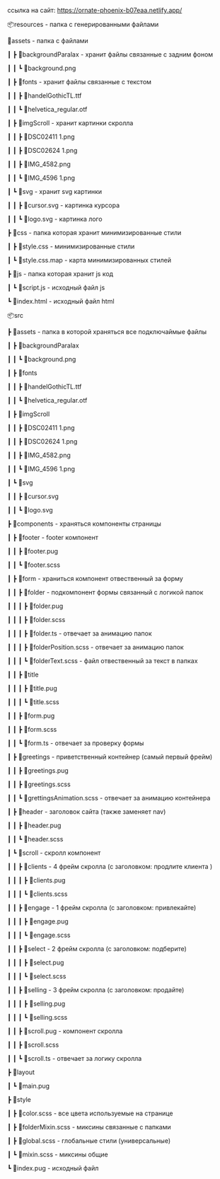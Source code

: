 ссылка на сайт: https://ornate-phoenix-b07eaa.netlify.app/

📦resources - папка с генерированными файлами

 📂assets - папка с файлами
 
 ┃ ┣ 📂backgroundParalax - хранит файлы связанные с задним фоном
 
 ┃ ┃ ┗ 📜background.png 
 
 ┃ ┣ 📂fonts - хранит файлы связанные с текстом
 
 ┃ ┃ ┣ 📜handelGothicTL.ttf
 
 ┃ ┃ ┗ 📜helvetica_regular.otf
 
 ┃ ┣ 📂imgScroll - хранит картинки скролла
 
 ┃ ┃ ┣ 📜DSC02411 1.png
 
 ┃ ┃ ┣ 📜DSC02624 1.png
 
 ┃ ┃ ┣ 📜IMG_4582.png
 
 ┃ ┃ ┗ 📜IMG_4596 1.png
 
 ┃ ┗ 📂svg - хранит svg картинки
 
 ┃ ┃ ┣ 📜cursor.svg - картинка курсора
 
 ┃ ┃ ┗ 📜logo.svg  - картинка лого
 
 ┣ 📂css  - папка которая хранит минимизированные стили
 
 ┃ ┣ 📜style.css - минимизированные стили
 
 ┃ ┗ 📜style.css.map - карта минимизированных стилей
 
 ┣ 📂js - папка которая хранит js код
 
 ┃ ┗ 📜script.js - исходный файл js
 
 ┗ 📜index.html - исходный файл html


📦src

 ┣ 📂assets - папка в которой храняться все подключаймые файлы
 
 ┃ ┣ 📂backgroundParalax
 
 ┃ ┃ ┗ 📜background.png
 
 ┃ ┣ 📂fonts
 
 ┃ ┃ ┣ 📜handelGothicTL.ttf
 
 ┃ ┃ ┗ 📜helvetica_regular.otf
 
 ┃ ┣ 📂imgScroll
 
 ┃ ┃ ┣ 📜DSC02411 1.png
 
 ┃ ┃ ┣ 📜DSC02624 1.png
 
 ┃ ┃ ┣ 📜IMG_4582.png
 
 ┃ ┃ ┗ 📜IMG_4596 1.png
 
 ┃ ┗ 📂svg
 
 ┃ ┃ ┣ 📜cursor.svg
 
 ┃ ┃ ┗ 📜logo.svg
 
 ┣ 📂components - храняться компоненты страницы
 
 ┃ ┣ 📂footer - footer компонент
 
 ┃ ┃ ┣ 📜footer.pug
 
 ┃ ┃ ┗ 📜footer.scss
 
 ┃ ┣ 📂form - храниться компонент отвественный за форму
 
 ┃ ┃ ┣ 📂folder - подкомпонент формы связанный с логикой папок
 
 ┃ ┃ ┃ ┣ 📜folder.pug
 
 ┃ ┃ ┃ ┣ 📜folder.scss
 
 ┃ ┃ ┃ ┣ 📜folder.ts - отвечает за анимацию папок
 
 ┃ ┃ ┃ ┣ 📜folderPosition.scss - отвечает за анимацию папок
 
 ┃ ┃ ┃ ┗ 📜folderText.scss - файл отвественный за текст в папках
 
 ┃ ┃ ┣ 📂title
 
 ┃ ┃ ┃ ┣ 📜title.pug
 
 ┃ ┃ ┃ ┗ 📜title.scss
 
 ┃ ┃ ┣ 📜form.pug
 
 ┃ ┃ ┣ 📜form.scss
 
 ┃ ┃ ┗ 📜form.ts - отвечает за проверку формы
 
 ┃ ┣ 📂greetings - приветственный контейнер (самый первый фрейм)
 
 ┃ ┃ ┣ 📜greetings.pug
 
 ┃ ┃ ┣ 📜greetings.scss
 
 ┃ ┃ ┗ 📜grettingsAnimation.scss - отвечает за анимацию контейнера
 
 ┃ ┣ 📂header - заголовок сайта (также заменяет nav)
 
 ┃ ┃ ┣ 📜header.pug 
 
 ┃ ┃ ┗ 📜header.scss
 
 ┃ ┗ 📂scroll - скролл компонент
 
 ┃ ┃ ┣ 📂clients - 4 фрейм скролла (с заголовком: продлите клиента )
 
 ┃ ┃ ┃ ┣ 📜clients.pug
 
 ┃ ┃ ┃ ┗ 📜clients.scss
 
 ┃ ┃ ┣ 📂engage - 1 фрейм скролла (с заголовком: привлекайте)
 
 ┃ ┃ ┃ ┣ 📜engage.pug
 
 ┃ ┃ ┃ ┗ 📜engage.scss
 
 ┃ ┃ ┣ 📂select - 2 фрейм скролла (с заголовком: подберите)
 
 ┃ ┃ ┃ ┣ 📜select.pug
 
 ┃ ┃ ┃ ┗ 📜select.scss
 
 ┃ ┃ ┣ 📂selling  - 3 фрейм скролла (с заголовком: продайте)
 
 ┃ ┃ ┃ ┣ 📜selling.pug
 
 ┃ ┃ ┃ ┗ 📜selling.scss
 
 ┃ ┃ ┣ 📜scroll.pug - компонент скролла
 
 ┃ ┃ ┣ 📜scroll.scss
 
 ┃ ┃ ┗ 📜scroll.ts - отвечает за логику скролла
 
 ┣ 📂layout
 
 ┃ ┗ 📜main.pug
 
 ┣ 📂style
 
 ┃ ┣ 📜color.scss - все цвета используемые на странице
 
 ┃ ┣ 📜folderMixin.scss - миксины связанные с папками
 
 ┃ ┣ 📜global.scss - глобальные стили (универсальные)
 
 ┃ ┗ 📜mixin.scss - миксины общие
 
 ┗ 📜index.pug - исходный файл
 
